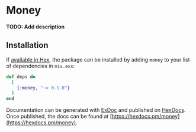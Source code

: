 # Money

**TODO: Add description**

## Installation

If [available in Hex](https://hex.pm/docs/publish), the package can be installed
by adding `money` to your list of dependencies in `mix.exs`:

```elixir
def deps do
  [
    {:money, "~> 0.1.0"}
  ]
end
```

Documentation can be generated with [ExDoc](https://github.com/elixir-lang/ex_doc)
and published on [HexDocs](https://hexdocs.pm). Once published, the docs can
be found at [https://hexdocs.pm/money](https://hexdocs.pm/money).

